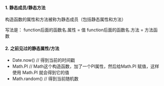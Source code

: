 #### 1. 静态成员/静态方法
构造函数的属性和方法被称为静态成员（包括静态属性和方法）

写法是：
function后面的函数名.属性 = 值
function后面的函数名.方法 = 方法函数

#### 2. 之前见过的静态属性/方法

  - Date.now() // 得到当前的时间戳
  - Math.PI // Math这个构造函数，加了一个PI属性，然后给Math.PI 赋值，这样使用 Math.PI 就会得到它的值
  - Math.random() // 得到当前随机数




